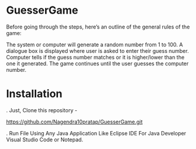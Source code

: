 # GuesserGame
Before going through the steps, here’s an outline of the general rules of the game:

The system or computer will generate a random number from 1 to 100.
A dialogue box is displayed where user is asked to enter their guess number.
Computer tells if the guess number matches or it is higher/lower than the one it generated.
The game continues until the user guesses the computer number.
# Installation
. Just, Clone this repository -

  https://github.com/Nagendra10pratap/GuesserGame.git
  
. Run File Using Any Java Application Like Eclipse IDE For Java Developer Visual Studio Code or Notepad.

